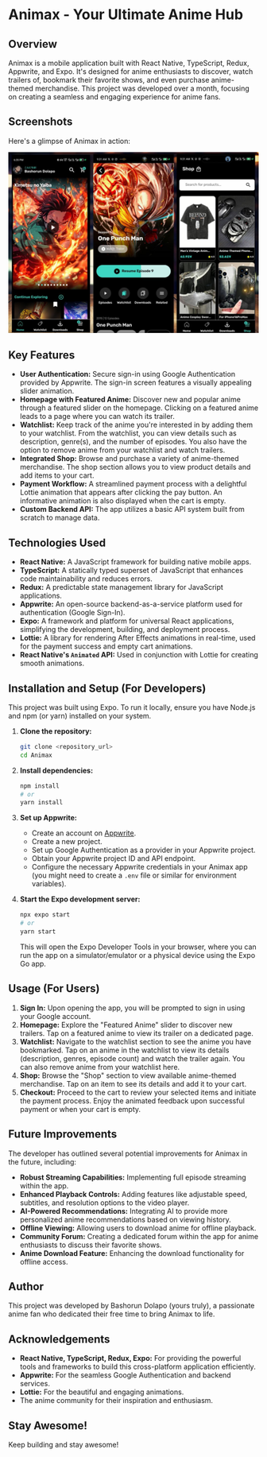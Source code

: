# Animax - Your Ultimate Anime Hub

## Overview

Animax is a mobile application built with React Native, TypeScript, Redux, Appwrite, and Expo. It's designed for anime enthusiasts to discover, watch trailers of, bookmark their favorite shows, and even purchase anime-themed merchandise. This project was developed over a month, focusing on creating a seamless and engaging experience for anime fans.

## Screenshots

Here's a glimpse of Animax in action:

![Animax App Screenshot](assets/screenshot.jpg) 


## Key Features

* **User Authentication:** Secure sign-in using Google Authentication provided by Appwrite. The sign-in screen features a visually appealing slider animation.
* **Homepage with Featured Anime:** Discover new and popular anime through a featured slider on the homepage. Clicking on a featured anime leads to a page where you can watch its trailer.
* **Watchlist:** Keep track of the anime you're interested in by adding them to your watchlist. From the watchlist, you can view details such as description, genre(s), and the number of episodes. You also have the option to remove anime from your watchlist and watch trailers.
* **Integrated Shop:** Browse and purchase a variety of anime-themed merchandise. The shop section allows you to view product details and add items to your cart.
* **Payment Workflow:** A streamlined payment process with a delightful Lottie animation that appears after clicking the pay button. An informative animation is also displayed when the cart is empty.
* **Custom Backend API:** The app utilizes a basic API system built from scratch to manage data.

## Technologies Used

* **React Native:** A JavaScript framework for building native mobile apps.
* **TypeScript:** A statically typed superset of JavaScript that enhances code maintainability and reduces errors.
* **Redux:** A predictable state management library for JavaScript applications.
* **Appwrite:** An open-source backend-as-a-service platform used for authentication (Google Sign-In).
* **Expo:** A framework and platform for universal React applications, simplifying the development, building, and deployment process.
* **Lottie:** A library for rendering After Effects animations in real-time, used for the payment success and empty cart animations.
* **React Native's `Animated` API:** Used in conjunction with Lottie for creating smooth animations.

## Installation and Setup (For Developers)

This project was built using Expo. To run it locally, ensure you have Node.js and npm (or yarn) installed on your system.

1.  **Clone the repository:**
    ```bash
    git clone <repository_url>
    cd Animax
    ```

2.  **Install dependencies:**
    ```bash
    npm install
    # or
    yarn install
    ```

3.  **Set up Appwrite:**
    * Create an account on [Appwrite](https://appwrite.io/).
    * Create a new project.
    * Set up Google Authentication as a provider in your Appwrite project.
    * Obtain your Appwrite project ID and API endpoint.
    * Configure the necessary Appwrite credentials in your Animax app (you might need to create a `.env` file or similar for environment variables).

4.  **Start the Expo development server:**
    ```bash
    npx expo start
    # or
    yarn start
    ```

    This will open the Expo Developer Tools in your browser, where you can run the app on a simulator/emulator or a physical device using the Expo Go app.

## Usage (For Users)

1.  **Sign In:** Upon opening the app, you will be prompted to sign in using your Google account.
2.  **Homepage:** Explore the "Featured Anime" slider to discover new trailers. Tap on a featured anime to view its trailer on a dedicated page.
3.  **Watchlist:** Navigate to the watchlist section to see the anime you have bookmarked. Tap on an anime in the watchlist to view its details (description, genres, episode count) and watch the trailer again. You can also remove anime from your watchlist here.
4.  **Shop:** Browse the "Shop" section to view available anime-themed merchandise. Tap on an item to see its details and add it to your cart.
5.  **Checkout:** Proceed to the cart to review your selected items and initiate the payment process. Enjoy the animated feedback upon successful payment or when your cart is empty.

## Future Improvements

The developer has outlined several potential improvements for Animax in the future, including:

* **Robust Streaming Capabilities:** Implementing full episode streaming within the app.
* **Enhanced Playback Controls:** Adding features like adjustable speed, subtitles, and resolution options to the video player.
* **AI-Powered Recommendations:** Integrating AI to provide more personalized anime recommendations based on viewing history.
* **Offline Viewing:** Allowing users to download anime for offline playback.
* **Community Forum:** Creating a dedicated forum within the app for anime enthusiasts to discuss their favorite shows.
* **Anime Download Feature:** Enhancing the download functionality for offline access.

## Author

This project was developed by Bashorun Dolapo (yours truly), a passionate anime fan who dedicated their free time to bring Animax to life.

## Acknowledgements

* **React Native, TypeScript, Redux, Expo:** For providing the powerful tools and frameworks to build this cross-platform application efficiently.
* **Appwrite:** For the seamless Google Authentication and backend services.
* **Lottie:** For the beautiful and engaging animations.
* The anime community for their inspiration and enthusiasm.

## Stay Awesome!

Keep building and stay awesome!